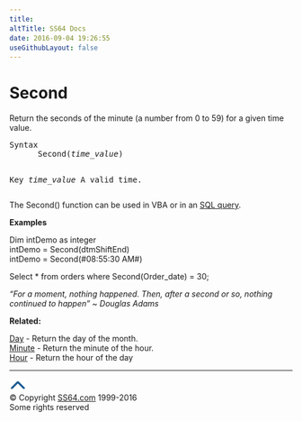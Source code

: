 ```yaml
---
title:
altTitle: SS64 Docs
date: 2016-09-04 19:26:55
useGithubLayout: false
---
```

<!-- #BeginLibraryItem "/Library/head_access.lbi" --><!-- #EndLibraryItem --><h1>Second</h1>
<p>Return the seconds of the minute (a number from 0 to 59) for a given  time value.</p>
<pre>Syntax
      Second(<i>time_value</i>)

Key
   <i>time_value</i>  A valid time.</pre>
<p>The Second() function can be used in VBA or in an <a href="syntax-functions.html">SQL query</a>.</p>
<p> <b>Examples</b></p>
<p class="code">Dim intDemo as integer<br> 
intDemo = Second(dtmShiftEnd)<br>
intDemo = Second(#08:55:30 AM#)</p>
<p class="code">Select * from orders where Second(Order_date) = 30; </p>
<p class="quote"><i>“For a moment, nothing happened. Then, after a second or so, nothing continued to happen” ~ Douglas Adams</i></p>
<p><b>Related:</b></p>
<p><a href="day.html">Day</a> - Return the day of the month.<br>
<a href="minute.html">Minute</a> - Return the minute of the hour.<br>
<a href="hour.html">Hour</a> - Return the hour of the day</p><!-- #BeginLibraryItem "/Library/foot_access.lbi" --><p><script async="" src="//pagead2.googlesyndication.com/pagead/js/adsbygoogle.js"></script>
<!-- access -->

<hr>
<div id="bl" class="footer"><a href="#"><img src="../images/top.png" width="30" height="22" alt="Back to the Top"></a></div>
<div id="br" class="footer, tagline">© Copyright <a href="http://ss64.com/">SS64.com</a> 1999-2016<br>
Some rights reserved</div><!-- #EndLibraryItem -->

